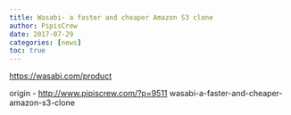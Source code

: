 ```yaml
---
title: Wasabi- a faster and cheaper Amazon S3 clone
author: PipisCrew
date: 2017-07-29
categories: [news]
toc: true
---
```


https://wasabi.com/product

origin - http://www.pipiscrew.com/?p=9511 wasabi-a-faster-and-cheaper-amazon-s3-clone